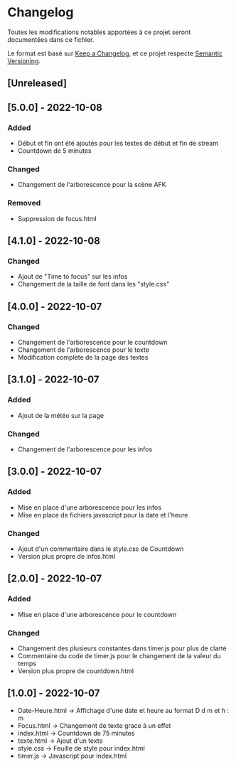 # Changelog
Toutes les modifications notables apportées à ce projet seront documentées dans ce fichier.

Le format est basé sur [Keep a Changelog](https://keepachangelog.com/en/1.0.0/),
et ce projet respecte [Semantic Versioning](https://semver.org/spec/v2.0.0.html).

## [Unreleased]

## [5.0.0] - 2022-10-08
### Added
- Début et fin ont été ajoutés pour les textes de début et fin de stream
- Countdown de 5 minutes
  
### Changed
- Changement de l'arborescence pour la scène AFK

### Removed
- Suppression de focus.html

## [4.1.0] - 2022-10-08
### Changed
- Ajout de "Time to focus" sur les infos
- Changement de la taille de font dans les "style.css"

## [4.0.0] - 2022-10-07
### Changed
- Changement de l'arborescence pour le countdown
- Changement de l'arborescence pour le texte
- Modification complète de la page des textes

## [3.1.0] - 2022-10-07
### Added
- Ajout de la météo sur la page

### Changed
- Changement de l'arborescence pour les infos

## [3.0.0] - 2022-10-07
### Added
- Mise en place d'une arborescence pour les infos
- Mise en place de fichiers javascript pour la date et l'heure

### Changed
- Ajout d'un commentaire dans le style.css de Countdown
- Version plus propre de infos.html

## [2.0.0] - 2022-10-07
### Added
- Mise en place d'une arborescence pour le countdown

### Changed
- Changement des plusieurs constantes dans timer.js pour plus de clarté
- Commentaire du code de timer.js pour le changement de la valeur du temps
- Version plus propre de countdown.html

## [1.0.0] - 2022-10-07

- Date-Heure.html -> Affichage d'une date et heure au format D d m et h : m
- Focus.html -> Changement de texte grace à un effet
- index.html -> Countdown de 75 minutes
- texte.html -> Ajout d'un texte
- style.css -> Feuille de style pour index.html
- timer.js -> Javascript pour index.html